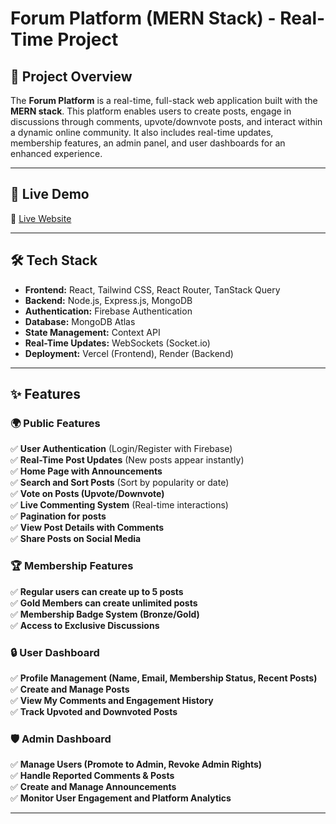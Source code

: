 # Forum Platform (MERN Stack) - Real-Time Project

## 📌 Project Overview
The **Forum Platform** is a real-time, full-stack web application built with the **MERN stack**. This platform enables users to create posts, engage in discussions through comments, upvote/downvote posts, and interact within a dynamic online community. It also includes real-time updates, membership features, an admin panel, and user dashboards for an enhanced experience.

---

## 🚀 Live Demo
🔗 [Live Website](https://final-assignment-12-6fc11.web.app)

---

## 🛠️ Tech Stack
- **Frontend:** React, Tailwind CSS, React Router, TanStack Query
- **Backend:** Node.js, Express.js, MongoDB
- **Authentication:** Firebase Authentication
- **Database:** MongoDB Atlas
- **State Management:** Context API
- **Real-Time Updates:** WebSockets (Socket.io)
- **Deployment:** Vercel (Frontend), Render (Backend)

---

## ✨ Features
### 🌍 Public Features
✅ **User Authentication** (Login/Register with Firebase)  
✅ **Real-Time Post Updates** (New posts appear instantly)  
✅ **Home Page with Announcements**  
✅ **Search and Sort Posts** (Sort by popularity or date)  
✅ **Vote on Posts (Upvote/Downvote)**  
✅ **Live Commenting System** (Real-time interactions)  
✅ **Pagination for posts**  
✅ **View Post Details with Comments**  
✅ **Share Posts on Social Media**  

### 🏆 Membership Features
✅ **Regular users can create up to 5 posts**  
✅ **Gold Members can create unlimited posts**  
✅ **Membership Badge System (Bronze/Gold)**  
✅ **Access to Exclusive Discussions**  

### 🔒 User Dashboard
✅ **Profile Management (Name, Email, Membership Status, Recent Posts)**  
✅ **Create and Manage Posts**  
✅ **View My Comments and Engagement History**  
✅ **Track Upvoted and Downvoted Posts**  

### 🛡️ Admin Dashboard
✅ **Manage Users (Promote to Admin, Revoke Admin Rights)**  
✅ **Handle Reported Comments & Posts**  
✅ **Create and Manage Announcements**  
✅ **Monitor User Engagement and Platform Analytics**  

---


